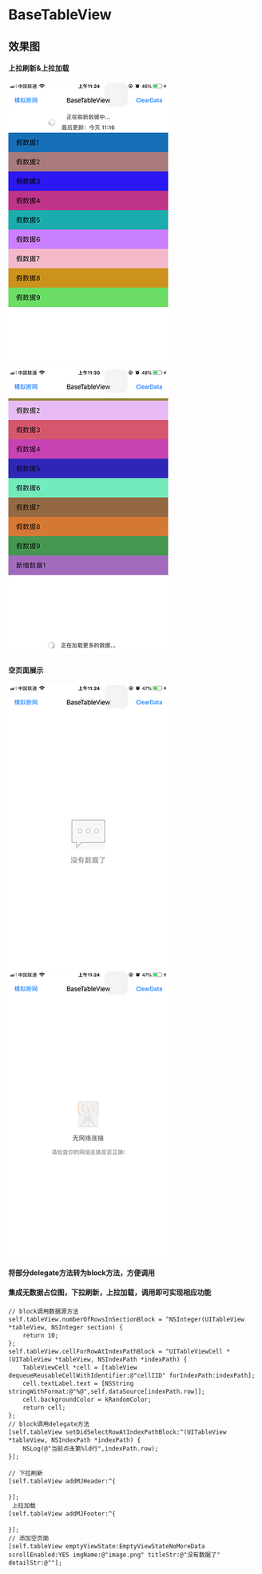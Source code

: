 # BaseTableView
## 效果图
#### 上拉刷新&上拉加载
![下拉刷新](https://raw.githubusercontent.com/qianfei1993/BaseTableView/master/BaseTableView/image1.png)
![上拉加载](https://raw.githubusercontent.com/qianfei1993/BaseTableView/master/BaseTableView/image2.png)

#### 空页面展示
![暂无数据](https://raw.githubusercontent.com/qianfei1993/BaseTableView/master/BaseTableView/image3.png)
![](https://raw.githubusercontent.com/qianfei1993/BaseTableView/master/BaseTableView/image4.png)
#### 将部分delegate方法转为block方法，方便调用
#### 集成无数据占位图，下拉刷新，上拉加载，调用即可实现相应功能
```
// block调用数据源方法
self.tableView.numberOfRowsInSectionBlock = ^NSInteger(UITableView *tableView, NSInteger section) {
    return 10;
};
self.tableView.cellForRowAtIndexPathBlock = ^UITableViewCell *(UITableView *tableView, NSIndexPath *indexPath) {
    TableViewCell *cell = [tableView dequeueReusableCellWithIdentifier:@"cellIID" forIndexPath:indexPath];
    cell.textLabel.text = [NSString stringWithFormat:@"%@",self.dataSource[indexPath.row]];
    cell.backgroundColor = kRandomColor;
    return cell;
};
// block调用delegate方法
[self.tableView setDidSelectRowAtIndexPathBlock:^(UITableView *tableView, NSIndexPath *indexPath) {
    NSLog(@"当前点击第%ld行",indexPath.row);
}];

// 下拉刷新
[self.tableView addMJHeader:^{
    
}];
 上拉加载
[self.tableView addMJFooter:^{
  
}];
// 添加空页面  
[self.tableView emptyViewState:EmptyViewStateNoMoreData scrollEnabled:YES imgName:@"image.png" titleStr:@"没有数据了" detailStr:@""];

```
